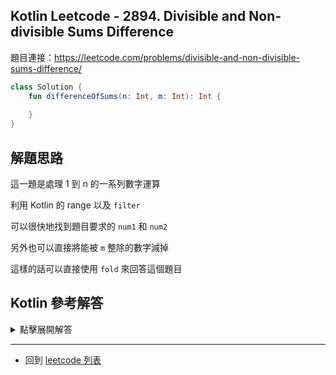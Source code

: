 ## Kotlin Leetcode - 2894. Divisible and Non-divisible Sums Difference

題目連接：<https://leetcode.com/problems/divisible-and-non-divisible-sums-difference/>

```kotlin
class Solution {
    fun differenceOfSums(n: Int, m: Int): Int {
        
    }
}
```

## 解題思路

這一題是處理 1 到 n 的一系列數字運算

利用 Kotlin 的 range 以及 `filter` 

可以很快地找到題目要求的 `num1` 和 `num2`

另外也可以直接將能被 `m` 整除的數字減掉

這樣的話可以直接使用 `fold` 來回答這個題目

## Kotlin 參考解答

<details>
  <summary markdown='span'>點擊展開解答</summary>

依照題目使用 `num1` `num2` 進行回答

```kotlin
class Solution {
    fun differenceOfSums(n: Int, m: Int): Int {
        val num1 = (1..n).filter { it % m != 0 }.sum()
        val num2 = (1..n).filter { it % m == 0 }.sum()
        return num1 - num2
    }
}
```

 使用 `fold` 的解法

```kotlin
class Solution {
    fun differenceOfSums(n: Int, m: Int) = (1..n).fold(0){acc, num -> if (num % m == 0) acc - num else acc + num}
}
```

</details>

------

- 回到 [leetcode 列表](index.md)
